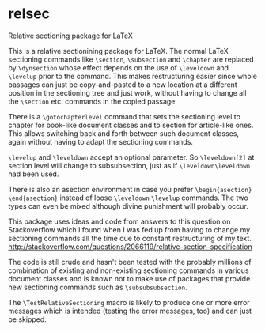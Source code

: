 relsec
======

Relative sectioning package for LaTeX

This is a relative sectionining package for LaTeX.
The normal LaTeX sectioning commands like `\section`,
`\subsection` and `\chapter` are replaced by `\dynsection`
whose effect depends on the use of `\leveldown` and
`\levelup` prior to the command. This makes restructuring
easier since whole passages can just be copy-and-pasted
to a new location at a different position in the
sectioning tree and just work, without having to change
all the `\section` etc. commands in the copied passage.

There is a `\gotochapterlevel` command that sets the
sectioning level to chapter for book-like document
classes and to section for article-like ones. This
allows switching back and forth between such document
classes, again without having to adapt the sectioning
commands.

`\levelup` and `\leveldown` accept an optional parameter.
So `\leveldown[2]` at section level will change to
subsubsection, just as if `\leveldown\leveldown` had
been used.

There is also an asection environment in case you prefer
`\begin{asection}` `\end{asection}` instead of loose `\leveldown` `\levelup` commands. The two types can
even be mixed although divine punishment will probably
occur.

This package uses ideas and code from answers to this
question on Stackoverflow which I found when I was fed up
from having to change my sectioning commands all the time
due to constant restructuring of my text.
http://stackoverflow.com/questions/2066119/relative-section-specification

The code is still crude and hasn't been tested with the
probably millions of combination of existing and non-existing
sectioning commands in various document classes and is
known not to make use of packages that provide new sectioning
commands such as `\subsubsubsection`.

The `\TestRelativeSectioning` macro is likely to produce one or more
error messages which is intended (testing the error messages, too)
and can just be skipped.
